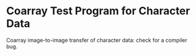 # Coarray Test Program for Character Data
Coarray image-to-image transfer of character data: check for a compiler bug.
